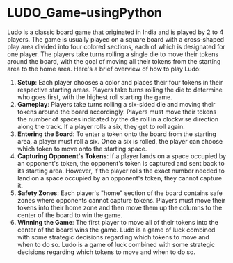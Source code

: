 # LUDO_Game-usingPython
Ludo is a classic board game that originated in India and is played by 2 to 4 players. The game is usually played on a square board with a cross-shaped play area divided into four colored sections, each of which is designated for one player. 
The players take turns rolling a single die to move their tokens around the board, with the goal of moving all their tokens from the starting area to the home area.  Here's a brief overview of how to play Ludo:
1. **Setup**: Each player chooses a color and places their four tokens in their respective starting areas. Players take turns rolling the die to determine who goes first, with the highest roll starting the game.
2. **Gameplay**: Players take turns rolling a six-sided die and moving their tokens around the board accordingly. Players must move their tokens the number of spaces indicated by the die roll in a clockwise direction along the track. If a player rolls a six, they get to roll again.
3. **Entering the Board**: To enter a token onto the board from the starting area, a player must roll a six. Once a six is rolled, the player can choose which token to move onto the starting space.
4. **Capturing Opponent's Tokens**: If a player lands on a space occupied by an opponent's token, the opponent's token is captured and sent back to its starting area. However, if the player rolls the exact number needed to land on a space occupied by an opponent's token, they cannot capture it.
5. **Safety Zones**: Each player's "home" section of the board contains safe zones where opponents cannot capture tokens. Players must move their tokens into their home zone and then move them up the columns to the center of the board to win the game.
6. **Winning the Game**: The first player to move all of their tokens into the center of the board wins the game.  Ludo is a game of luck combined with some strategic decisions regarding which tokens to move and when to do so.
Ludo is a game of luck combined with some strategic decisions regarding which tokens to move and when to do so.
